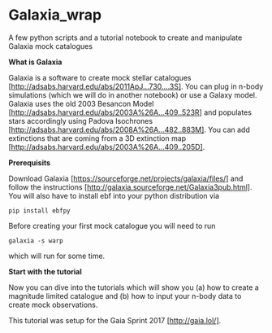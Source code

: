 # Galaxia_wrap

A few python scripts and a tutorial notebook to create and manipulate Galaxia mock catalogues


**What is Galaxia**

Galaxia is a software to create mock stellar catalogues [http://adsabs.harvard.edu/abs/2011ApJ...730....3S]. You can plug in n-body simulations (which we will do in another notebook) or use a Galaxy model. Galaxia uses the old 2003 Besancon Model [http://adsabs.harvard.edu/abs/2003A%26A...409..523R] and populates stars accordingly using Padova Isochrones [http://adsabs.harvard.edu/abs/2008A%26A...482..883M]. You can add extinctions that are coming from a 3D extinction map [http://adsabs.harvard.edu/abs/2003A%26A...409..205D].

**Prerequisits**

Download Galaxia [https://sourceforge.net/projects/galaxia/files/] and follow the instructions [http://galaxia.sourceforge.net/Galaxia3pub.html]. You will also have to install ebf into your python distribution via

```
pip install ebfpy
```

Before creating your first mock catalogue you will need to run

```
galaxia -s warp
```
which will run for some time.

**Start with the tutorial**

Now you can dive into the tutorials which will show you (a) how to create a magnitude limited catalogue and (b) how to input your n-body data to create mock observations.

This tutorial was setup for the Gaia Sprint 2017 [http://gaia.lol/].
